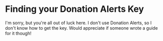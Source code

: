 Finding your Donation Alerts Key
================================

I'm sorry, but you're all out of luck here. I don't use Donation Alerts, so I don't know how to get the key. Would appreciate if someone wrote a guide for it though!
